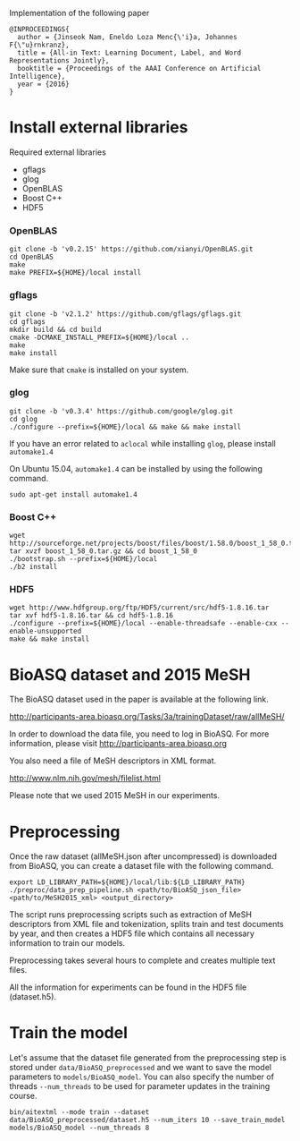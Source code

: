 Implementation of the following paper

```
@INPROCEEDINGS{
  author = {Jinseok Nam, Eneldo Loza Menc{\'i}a, Johannes F{\"u}rnkranz},
  title = {All-in Text: Learning Document, Label, and Word Representations Jointly},
  booktitle = {Proceedings of the AAAI Conference on Artificial Intelligence},
  year = {2016}
}
```


# Install external libraries

Required external libraries
- gflags
- glog
- OpenBLAS
- Boost C++
- HDF5

### OpenBLAS

```
git clone -b 'v0.2.15' https://github.com/xianyi/OpenBLAS.git
cd OpenBLAS
make
make PREFIX=${HOME}/local install
```

### gflags

```
git clone -b 'v2.1.2' https://github.com/gflags/gflags.git
cd gflags
mkdir build && cd build
cmake -DCMAKE_INSTALL_PREFIX=${HOME}/local ..
make
make install
```

Make sure that `cmake` is installed on your system.

### glog

```
git clone -b 'v0.3.4' https://github.com/google/glog.git
cd glog
./configure --prefix=${HOME}/local && make && make install
```

If you have an error related to `aclocal` while installing `glog`, please install `automake1.4`

On Ubuntu 15.04, `automake1.4` can be installed by using the following command.

```
sudo apt-get install automake1.4
```


### Boost C++

```
wget http://sourceforge.net/projects/boost/files/boost/1.58.0/boost_1_58_0.tar.gz
tar xvzf boost_1_58_0.tar.gz && cd boost_1_58_0
./bootstrap.sh --prefix=${HOME}/local
./b2 install
```

### HDF5

```
wget http://www.hdfgroup.org/ftp/HDF5/current/src/hdf5-1.8.16.tar
tar xvf hdf5-1.8.16.tar && cd hdf5-1.8.16
./configure --prefix=${HOME}/local --enable-threadsafe --enable-cxx --enable-unsupported
make && make install
```

# BioASQ dataset and 2015 MeSH

The BioASQ dataset used in the paper is available at the following link.

http://participants-area.bioasq.org/Tasks/3a/trainingDataset/raw/allMeSH/

In order to download the data file, you need to log in BioASQ.
For more information, please visit http://participants-area.bioasq.org

You also need a file of MeSH descriptors in XML format.

http://www.nlm.nih.gov/mesh/filelist.html

Please note that we used 2015 MeSH in our experiments.

# Preprocessing
Once the raw dataset (allMeSH.json after uncompressed) is downloaded from BioASQ, you can create a dataset file with the following command.

```
export LD_LIBRARY_PATH=${HOME}/local/lib:${LD_LIBRARY_PATH}
./preproc/data_prep_pipeline.sh <path/to/BioASQ_json_file> <path/to/MeSH2015_xml> <output_directory>
```

The script runs preprocessing scripts such as extraction of MeSH descriptors from XML file and tokenization, splits train and test documents by year, and then creates a HDF5 file which contains all necessary information to train our models.

Preprocessing takes several hours to complete and creates multiple text files.

All the information for experiments can be found in the HDF5 file (dataset.h5).

# Train the model

Let's assume that the dataset file generated from the preprocessing step is stored under `data/BioASQ_preprocessed` and we want to save the model parameters to `models/BioASQ_model`.
You can also specify the number of threads `--num_threads` to be used for parameter updates in the training course.

```
bin/aitextml --mode train --dataset data/BioASQ_preprocessed/dataset.h5 --num_iters 10 --save_train_model models/BioASQ_model --num_threads 8
```

